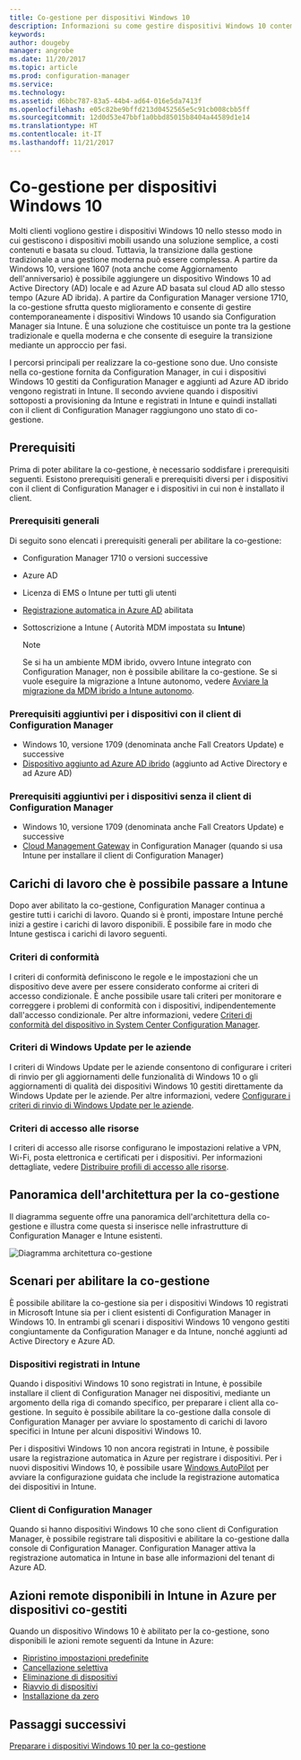 ```yaml
---
title: Co-gestione per dispositivi Windows 10
description: Informazioni su come gestire dispositivi Windows 10 contemporaneamente tramite Configuration Manager e Microsoft Intune.
keywords: 
author: dougeby
manager: angrobe
ms.date: 11/20/2017
ms.topic: article
ms.prod: configuration-manager
ms.service: 
ms.technology: 
ms.assetid: d6bbc787-83a5-44b4-ad64-016e5da7413f
ms.openlocfilehash: e05c82be9bffd213d0452565e5c91cb008cbb5ff
ms.sourcegitcommit: 12d0d53e47bbf1a0bbd85015b8404a44589d1e14
ms.translationtype: HT
ms.contentlocale: it-IT
ms.lasthandoff: 11/21/2017
---
```

# <a name="co-management-for-windows-10-devices"></a>Co-gestione per dispositivi Windows 10    
<!-- 1350871 -->
Molti clienti vogliono gestire i dispositivi Windows 10 nello stesso modo in cui gestiscono i dispositivi mobili usando una soluzione semplice, a costi contenuti e basata su cloud. Tuttavia, la transizione dalla gestione tradizionale a una gestione moderna può essere complessa. A partire da Windows 10, versione 1607 (nota anche come Aggiornamento dell'anniversario) è possibile aggiungere un dispositivo Windows 10 ad Active Directory (AD) locale e ad Azure AD basata sul cloud AD allo stesso tempo (Azure AD ibrida). A partire da Configuration Manager versione 1710, la co-gestione sfrutta questo miglioramento e consente di gestire contemporaneamente i dispositivi Windows 10 usando sia Configuration Manager sia Intune. È una soluzione che costituisce un ponte tra la gestione tradizionale e quella moderna e che consente di eseguire la transizione mediante un approccio per fasi. 

I percorsi principali per realizzare la co-gestione sono due.  Uno consiste nella co-gestione fornita da Configuration Manager, in cui i dispositivi Windows 10 gestiti da Configuration Manager e aggiunti ad Azure AD ibrido vengono registrati in Intune. Il secondo avviene quando i dispositivi sottoposti a provisioning da Intune e registrati in Intune e quindi installati con il client di Configuration Manager raggiungono uno stato di co-gestione.  

## <a name="prerequisites"></a>Prerequisiti
Prima di poter abilitare la co-gestione, è necessario soddisfare i prerequisiti seguenti. Esistono prerequisiti generali e prerequisiti diversi per i dispositivi con il client di Configuration Manager e i dispositivi in cui non è installato il client.

### <a name="general-prerequisites"></a>Prerequisiti generali
Di seguito sono elencati i prerequisiti generali per abilitare la co-gestione:  

- Configuration Manager 1710 o versioni successive
- Azure AD
- Licenza di EMS o Intune per tutti gli utenti
- [Registrazione automatica in Azure AD](https://docs.microsoft.com/intune/windows-enroll#enable-windows-10-automatic-enrollment) abilitata
- Sottoscrizione a Intune &#40; Autorità MDM impostata su **Intune**&#41;


   > [!Note]  
   > Se si ha un ambiente MDM ibrido, ovvero Intune integrato con Configuration Manager, non è possibile abilitare la co-gestione. Se si vuole eseguire la migrazione a Intune autonomo, vedere [Avviare la migrazione da MDM ibrido a Intune autonomo](/sccm/mdm/deploy-use/migrate-hybridmdm-to-intunesa).

### <a name="additional-prerequisites-for-devices-with-the-configuration-manager-client"></a>Prerequisiti aggiuntivi per i dispositivi con il client di Configuration Manager
- Windows 10, versione 1709 (denominata anche Fall Creators Update) e successive
- [Dispositivo aggiunto ad Azure AD ibrido](https://docs.microsoft.com/azure/active-directory/device-management-hybrid-azuread-joined-devices-setup) (aggiunto ad Active Directory e ad Azure AD)

### <a name="additional-prerequisites-for-devices-without-the-configuration-manager-client"></a>Prerequisiti aggiuntivi per i dispositivi senza il client di Configuration Manager
- Windows 10, versione 1709 (denominata anche Fall Creators Update) e successive
- [Cloud Management Gateway](/sccm/core/clients/manage/manage-clients-internet#cloud-management-gateway) in Configuration Manager (quando si usa Intune per installare il client di Configuration Manager)

## <a name="workloads-you-can-switch-to-intune"></a>Carichi di lavoro che è possibile passare a Intune
Dopo aver abilitato la co-gestione, Configuration Manager continua a gestire tutti i carichi di lavoro. Quando si è pronti, impostare Intune perché inizi a gestire i carichi di lavoro disponibili. È possibile fare in modo che Intune gestisca i carichi di lavoro seguenti.   

### <a name="compliance-policies"></a>Criteri di conformità
I criteri di conformità definiscono le regole e le impostazioni che un dispositivo deve avere per essere considerato conforme ai criteri di accesso condizionale. È anche possibile usare tali criteri per monitorare e correggere i problemi di conformità con i dispositivi, indipendentemente dall'accesso condizionale. Per altre informazioni, vedere [Criteri di conformità del dispositivo in System Center Configuration Manager](/sccm/mdm/deploy-use/device-compliance-policies).  

### <a name="windows-update-for-business-policies"></a>Criteri di Windows Update per le aziende
I criteri di Windows Update per le aziende consentono di configurare i criteri di rinvio per gli aggiornamenti delle funzionalità di Windows 10 o gli aggiornamenti di qualità dei dispositivi Windows 10 gestiti direttamente da Windows Update per le aziende. Per altre informazioni, vedere [Configurare i criteri di rinvio di Windows Update per le aziende](/sccm/sum/deploy-use/integrate-windows-update-for-business-windows-10#configure-windows-update-for-business-deferral-policies).  

### <a name="resource-access-policies"></a>Criteri di accesso alle risorse
I criteri di accesso alle risorse configurano le impostazioni relative a VPN, Wi-Fi, posta elettronica e certificati per i dispositivi. Per informazioni dettagliate, vedere [Distribuire profili di accesso alle risorse](/sccm/protect/deploy-use/deploy-wifi-vpn-email-cert-profiles).

## <a name="architectural-overview-for-co-management"></a>Panoramica dell'architettura per la co-gestione
Il diagramma seguente offre una panoramica dell'architettura della co-gestione e illustra come questa si inserisce nelle infrastrutture di Configuration Manager e Intune esistenti.

![Diagramma architettura co-gestione](./media/co-management-arch.svg)

## <a name="scenarios-to-enable-co-management"></a>Scenari per abilitare la co-gestione  
È possibile abilitare la co-gestione sia per i dispositivi Windows 10 registrati in Microsoft Intune sia per i client esistenti di Configuration Manager in Windows 10. In entrambi gli scenari i dispositivi Windows 10 vengono gestiti congiuntamente da Configuration Manager e da Intune, nonché aggiunti ad Active Directory e Azure AD.  

### <a name="devices-enrolled-in-intune"></a>Dispositivi registrati in Intune  
Quando i dispositivi Windows 10 sono registrati in Intune, è possibile installare il client di Configuration Manager nei dispositivi, mediante un argomento della riga di comando specifico, per preparare i client alla co-gestione. In seguito è possibile abilitare la co-gestione dalla console di Configuration Manager per avviare lo spostamento di carichi di lavoro specifici in Intune per alcuni dispositivi Windows 10.  

Per i dispositivi Windows 10 non ancora registrati in Intune, è possibile usare la registrazione automatica in Azure per registrare i dispositivi. Per i nuovi dispositivi Windows 10, è possibile usare [Windows AutoPilot](https://docs.microsoft.com/intune/enrollment-autopilot) per avviare la configurazione guidata che include la registrazione automatica dei dispositivi in Intune.  

### <a name="configuration-manager-clients"></a>Client di Configuration Manager
Quando si hanno dispositivi Windows 10 che sono client di Configuration Manager, è possibile registrare tali dispositivi e abilitare la co-gestione dalla console di Configuration Manager. Configuration Manager attiva la registrazione automatica in Intune in base alle informazioni del tenant di Azure AD.  


## <a name="remote-actions-available-in-intune-on-azure-for-co-managed-devices"></a>Azioni remote disponibili in Intune in Azure per dispositivi co-gestiti
Quando un dispositivo Windows 10 è abilitato per la co-gestione, sono disponibili le azioni remote seguenti da Intune in Azure:  
- [Ripristino impostazioni predefinite](https://docs.microsoft.com/intune/devices-wipe#factory-reset)
- [Cancellazione selettiva](https://docs.microsoft.com/intune/apps-selective-wipe)
- [Eliminazione di dispositivi](https://docs.microsoft.com/intune/devices-wipe#delete-devices-from-the-azure-active-directory-portal)
- [Riavvio di dispositivi](https://docs.microsoft.com/intune/device-restart)
- [Installazione da zero](https://docs.microsoft.com/intune/device-fresh-start)

## <a name="next-steps"></a>Passaggi successivi
[Preparare i dispositivi Windows 10 per la co-gestione](co-management-prepare.md)